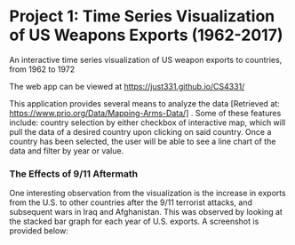 # Project 1: Time Series Visualization of US Weapons Exports (1962-2017)
An interactive time series visualization of US weapon exports to countries, from 1962 to 1972

The web app can be viewed at https://just331.github.io/CS4331/ 

This application provides several means to analyze the data [Retrieved at: https://www.prio.org/Data/Mapping-Arms-Data/]
. Some of these features include: country selection by either checkbox of interactive map, which will pull the
data of a desired country upon clicking on said country. Once a country has been selected, the user will be able to 
see a line chart of the data and filter by year or value.

### The Effects of 9/11 Aftermath 
One interesting observation from the visualization is the increase in exports from the U.S. to other countries 
after the 9/11 terrorist attacks, and subsequent wars in Iraq and Afghanistan. This was observed by looking at 
the stacked bar graph for each year of U.S. exports. A screenshot is provided below:


 
